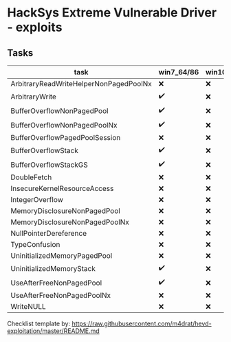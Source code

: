 # HackSys Extreme Vulnerable Driver - exploits

## Tasks

| task                                   | win7_64/86  | win10_64 |
|----------------------------------------|-------------|----------|
| ArbitraryReadWriteHelperNonPagedPoolNx | ❌          | ❌      |
| ArbitraryWrite                         | ✔️          | ❌      |
| BufferOverflowNonPagedPool             | ✔️          | ❌      |
| BufferOverflowNonPagedPoolNx           | ✔️          | ❌      |
| BufferOverflowPagedPoolSession         | ❌          | ❌      |
| BufferOverflowStack                    | ✔️          | ❌      |
| BufferOverflowStackGS                  | ✔️          | ❌      |
| DoubleFetch                            | ❌          | ❌      |
| InsecureKernelResourceAccess           | ❌          | ❌      |
| IntegerOverflow                        | ❌          | ❌      |
| MemoryDisclosureNonPagedPool           | ❌          | ❌      |
| MemoryDisclosureNonPagedPoolNx         | ❌          | ❌      |
| NullPointerDereference                 | ❌          | ❌      |
| TypeConfusion                          | ❌          | ❌      |
| UninitializedMemoryPagedPool           | ❌          | ❌      |
| UninitializedMemoryStack               | ✔️          | ❌      |
| UseAfterFreeNonPagedPool               | ✔️          | ❌      |
| UseAfterFreeNonPagedPoolNx             | ❌          | ❌      |
| WriteNULL                              | ❌          | ❌      |


Checklist template by:
https://raw.githubusercontent.com/m4drat/hevd-exploitation/master/README.md
